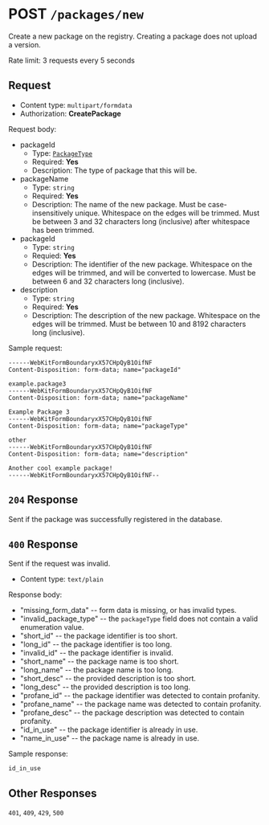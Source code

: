 # POST `/packages/new`

Create a new package on the registry. Creating a package does not upload a version.

Rate limit: 3 requests every 5 seconds

## Request

- Content type: `multipart/formdata`
- Authorization: **CreatePackage**

Request body:

- packageId
  - Type: [`PackageType`](/registry-api/enumerations#PackageType)
  - Required: **Yes**
  - Description: The type of package that this will be.
- packageName
  - Type: `string`
  - Required: **Yes**
  - Description: The name of the new package. Must be case-insensitively unique. Whitespace on the edges will be trimmed. Must be between 3 and 32 characters long (inclusive) after whitespace has been trimmed.
- packageId
  - Type: `string`
  - Requied: **Yes**
  - Description: The identifier of the new package. Whitespace on the edges will be trimmed, and will be converted to lowercase. Must be between 6 and 32 characters long (inclusive).
- description
  - Type: `string`
  - Required: **Yes**
  - Description: The description of the new package. Whitespace on the edges will be trimmed. Must be between 10 and 8192 characters long (inclusive).

Sample request:

```formdata
------WebKitFormBoundaryxX57CHpQyB1OifNF
Content-Disposition: form-data; name="packageId"

example.package3
------WebKitFormBoundaryxX57CHpQyB1OifNF
Content-Disposition: form-data; name="packageName"

Example Package 3
------WebKitFormBoundaryxX57CHpQyB1OifNF
Content-Disposition: form-data; name="packageType"

other
------WebKitFormBoundaryxX57CHpQyB1OifNF
Content-Disposition: form-data; name="description"

Another cool example package!
------WebKitFormBoundaryxX57CHpQyB1OifNF--
```

## `204` Response

Sent if the package was successfully registered in the database. 

## `400` Response

Sent if the request was invalid.

- Content type: `text/plain`

Response body:

- "missing_form_data" -- form data is missing, or has invalid types.
- "invalid_package_type" -- the `packageType` field does not contain a valid enumeration value.
- "short_id" -- the package identifier is too short.
- "long_id" -- the package identifier is too long.
- "invalid_id" -- the package identifier is invalid.
- "short_name" -- the package name is too short.
- "long_name" -- the package name is too long.
- "short_desc" -- the provided description is too short.
- "long_desc" -- the provided description is too long.
- "profane_id" -- the package identifier was detected to contain profanity.
- "profane_name" -- the package name was detected to contain profanity.
- "profane_desc" -- the package description was detected to contain profanity.
- "id_in_use" -- the package identifier is already in use.
- "name_in_use" -- the package name is already in use.

Sample response:

```text
id_in_use
```

## Other Responses

`401`, `409`, `429`, `500`